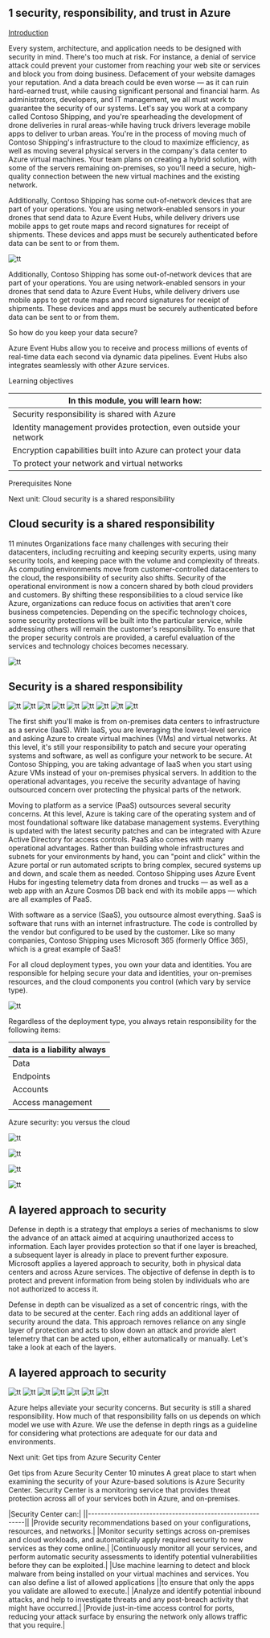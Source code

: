 ## 1 security, responsibility, and trust in Azure

[Introduction](https://docs.microsoft.com/en-us/learn/modules/intro-to-security-in-azure/1-introduction)

Every system, architecture, and application needs to be designed with security in mind. There's too much at risk. For instance, a denial of service attack could prevent your customer from reaching your web site or services and block you from doing business. Defacement of your website damages your reputation. And a data breach could be even worse — as it can ruin hard-earned trust, while causing significant personal and financial harm. As administrators, developers, and IT management, we all must work to guarantee the security of our systems.
Let's say you work at a company called Contoso Shipping, and you're spearheading the development of drone deliveries in rural areas-while having truck drivers leverage mobile apps to deliver to urban areas. You're in the process of moving much of Contoso Shipping's infrastructure to the cloud to maximize efficiency, as well as moving several physical servers in the company's data center to Azure virtual machines. Your team plans on creating a hybrid solution, with some of the servers remaining on-premises, so you'll need a secure, high-quality connection between the new virtual machines and the existing network.

Additionally, Contoso Shipping has some out-of-network devices that are part of your operations. You are using network-enabled sensors in your drones that send data to Azure Event Hubs, while delivery drivers use mobile apps to get route maps and record signatures for receipt of shipments. These devices and apps must be securely authenticated before data can be sent to or from them.

![tt](../../pictures/So-how-do-you-keep-your-data-secure.png)

Additionally, Contoso Shipping has some out-of-network devices that are part of your operations. You are using network-enabled sensors in your drones that send data to Azure Event Hubs, while delivery drivers use mobile apps to get route maps and record signatures for receipt of shipments. These devices and apps must be securely authenticated before data can be sent to or from them.

So how do you keep your data secure?

Azure Event Hubs allow you to receive and process millions of events of real-time data each second via dynamic data pipelines. Event Hubs also integrates seamlessly with other Azure services.

Learning objectives

|In this module, you will learn how:|
|-----------------------------------------------|
|Security responsibility is shared with Azure|
|Identity management provides protection, even outside your network|
|Encryption capabilities built into Azure can protect your data|
|To protect your network and virtual networks|

Prerequisites
None

Next unit: Cloud security is a shared responsibility

## Cloud security is a shared responsibility
11 minutes
Organizations face many challenges with securing their datacenters, including recruiting and keeping security experts, using many security tools, and keeping pace with the volume and complexity of threats. As computing environments move from customer-controlled datacenters to the cloud, the responsibility of security also shifts. Security of the operational environment is now a concern shared by both cloud providers and customers. By shifting these responsibilities to a cloud service like Azure, organizations can reduce focus on activities that aren't core business competencies. Depending on the specific technology choices, some security protections will be built into the particular service, while addressing others will remain the customer's responsibility. To ensure that the proper security controls are provided, a careful evaluation of the services and technology choices becomes necessary.

![tt](../../pictures/Understand_security_threats.png)


## Security is a shared responsibility

![tt](../../pictures/Security-is-a-shared-responsibility_00.png)
![tt](../../pictures/Security-is-a-shared-responsibility_01.png)
![tt](../../pictures/Security-is-a-shared-responsibility_02.png)
![tt](../../pictures/Security-is-a-shared-responsibility_03.png)
![tt](../../pictures/Security-is-a-shared-responsibility_04.png)
![tt](../../pictures/Security-is-a-shared-responsibility_05.png)
![tt](../../pictures/Security-is-a-shared-responsibility_06.png)
![tt](../../pictures/Security-is-a-shared-responsibility_07.png)
![tt](../../pictures/Security-is-a-shared-responsibility_08.png)


The first shift you'll make is from on-premises data centers to infrastructure as a service (IaaS). With IaaS, you are leveraging the lowest-level service and asking Azure to create virtual machines (VMs) and virtual networks. At this level, it's still your responsibility to patch and secure your operating systems and software, as well as configure your network to be secure. At Contoso Shipping, you are taking advantage of IaaS when you start using Azure VMs instead of your on-premises physical servers. In addition to the operational advantages, you receive the security advantage of having outsourced concern over protecting the physical parts of the network.

Moving to platform as a service (PaaS) outsources several security concerns. At this level, Azure is taking care of the operating system and of most foundational software like database management systems. Everything is updated with the latest security patches and can be integrated with Azure Active Directory for access controls. PaaS also comes with many operational advantages. Rather than building whole infrastructures and subnets for your environments by hand, you can "point and click" within the Azure portal or run automated scripts to bring complex, secured systems up and down, and scale them as needed. Contoso Shipping uses Azure Event Hubs for ingesting telemetry data from drones and trucks — as well as a web app with an Azure Cosmos DB back end with its mobile apps — which are all examples of PaaS.

With software as a service (SaaS), you outsource almost everything. SaaS is software that runs with an internet infrastructure. The code is controlled by the vendor but configured to be used by the customer. Like so many companies, Contoso Shipping uses Microsoft 365 (formerly Office 365), which is a great example of SaaS!


For all cloud deployment types, you own your data and identities. You are responsible for helping secure your data and identities, your on-premises resources, and the cloud components you control (which vary by service type).

![tt](../../pictures/Sdata_is_liability_always.png)

Regardless of the deployment type, you always retain responsibility for the following items:

|data is a liability always|
|----------------------------|
|Data|
|Endpoints|
|Accounts|
|Access management|

Azure security: you versus the cloud


![tt](../../pictures/Azure_security_you_versus_the_cloud00.png)

![tt](../../pictures/Azure_security_you_versus_the_cloud01.png)

![tt](../../pictures/Azure_security_you_versus_the_cloud02.png)

![tt](../../pictures/Azure_security_you_versus_the_cloud03.png)



## A layered approach to security
Defense in depth is a strategy that employs a series of mechanisms to slow the advance of an attack aimed at acquiring unauthorized access to information. Each layer provides protection so that if one layer is breached, a subsequent layer is already in place to prevent further exposure. Microsoft applies a layered approach to security, both in physical data centers and across Azure services. The objective of defense in depth is to protect and prevent information from being stolen by individuals who are not authorized to access it.

Defense in depth can be visualized as a set of concentric rings, with the data to be secured at the center. Each ring adds an additional layer of security around the data. This approach removes reliance on any single layer of protection and acts to slow down an attack and provide alert telemetry that can be acted upon, either automatically or manually. Let's take a look at each of the layers.

## A layered approach to security


![tt](../../pictures/a_layered_approach_to_security_00.png)
![tt](../../pictures/a_layered_approach_to_security_01.png)
![tt](../../pictures/a_layered_approach_to_security_02.png)
![tt](../../pictures/a_layered_approach_to_security_03.png)
![tt](../../pictures/a_layered_approach_to_security_04.png)
![tt](../../pictures/a_layered_approach_to_security_05.png)
![tt](../../pictures/a_layered_approach_to_security_06.png)



Azure helps alleviate your security concerns. But security is still a shared responsibility. How much of that responsibility falls on us depends on which model we use with Azure. We use the defense in depth rings as a guideline for considering what protections are adequate for our data and environments.

Next unit: Get tips from Azure Security Center



Get tips from Azure Security Center
10 minutes
A great place to start when examining the security of your Azure-based solutions is Azure Security Center. Security Center is a monitoring service that provides threat protection across all of your services both in Azure, and on-premises. 


|Security Center can:|
||----------------------------------------------------------||
|Provide security recommendations based on your configurations, resources, and networks.|
|Monitor security settings across on-premises and cloud workloads, and automatically apply required security to new services as they come online.|
|Continuously monitor all your services, and perform automatic security assessments to identify potential vulnerabilities before they can be exploited.|
|Use machine learning to detect and block malware from being installed on your virtual machines and services. You can also define a list of allowed applications ||to ensure that only the apps you validate are allowed to execute.|
|Analyze and identify potential inbound attacks, and help to investigate threats and any post-breach activity that might have occurred.|
|Provide just-in-time access control for ports, reducing your attack surface by ensuring the network only allows traffic that you require.|